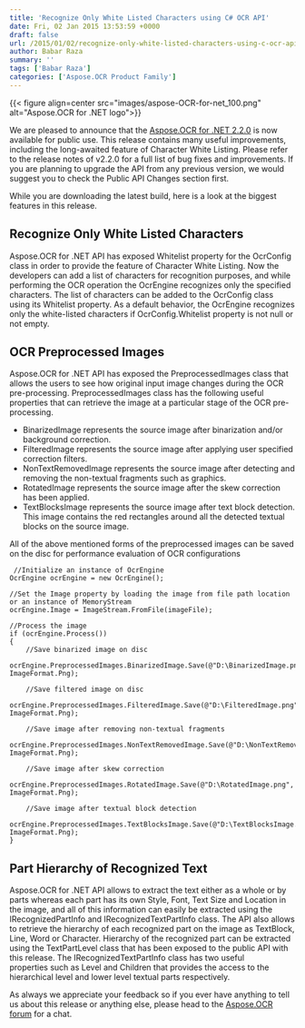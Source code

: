 ```yaml
---
title: 'Recognize Only White Listed Characters using C# OCR API'
date: Fri, 02 Jan 2015 13:53:59 +0000
draft: false
url: /2015/01/02/recognize-only-white-listed-characters-using-c-ocr-api/
author: Babar Raza
summary: ''
tags: ['Babar Raza']
categories: ['Aspose.OCR Product Family']
---
```




{{< figure align=center src="images/aspose-OCR-for-net_100.png" alt="Aspose.OCR for .NET logo">}}


We are pleased to announce that the [Aspose.OCR for .NET 2.2.0][1] is now available for public use. This release contains many useful improvements, including the long-awaited feature of Character White Listing. Please refer to the release notes of v2.2.0 for a full list of bug fixes and improvements. If you are planning to upgrade the API from any previous version, we would suggest you to check the Public API Changes section first.

While you are downloading the latest build, here is a look at the biggest features in this release.

## Recognize Only White Listed Characters

Aspose.OCR for .NET API has exposed Whitelist property for the OcrConfig class in order to provide the feature of Character White Listing. Now the developers can add a list of characters for recognition purposes, and while performing the OCR operation the OcrEngine recognizes only the specified characters. The list of characters can be added to the OcrConfig class using its Whitelist property. As a default behavior, the OcrEngine recognizes only the white-listed characters if OcrConfig.Whitelist property is not null or not empty.

## OCR Preprocessed Images

Aspose.OCR for .NET API has exposed the PreprocessedImages class that allows the users to see how original input image changes during the OCR pre-processing. PreprocessedImages class has the following useful properties that can retrieve the image at a particular stage of the OCR pre-processing.

*   BinarizedImage represents the source image after binarization and/or background correction.
*   FilteredImage represents the source image after applying user specified correction filters.
*   NonTextRemovedImage represents the source image after detecting and removing the non-textual fragments such as graphics.
*   RotatedImage represents the source image after the skew correction has been applied.
*   TextBlocksImage represents the source image after text block detection. This image contains the red rectangles around all the detected textual blocks on the source image.

All of the above mentioned forms of the preprocessed images can be saved on the disc for performance evaluation of OCR configurations

```
 //Initialize an instance of OcrEngine
OcrEngine ocrEngine = new OcrEngine();

//Set the Image property by loading the image from file path location or an instance of MemoryStream 
ocrEngine.Image = ImageStream.FromFile(imageFile);

//Process the image
if (ocrEngine.Process())
{
    //Save binarized image on disc
    ocrEngine.PreprocessedImages.BinarizedImage.Save(@"D:\BinarizedImage.png", ImageFormat.Png);

    //Save filtered image on disc
    ocrEngine.PreprocessedImages.FilteredImage.Save(@"D:\FilteredImage.png", ImageFormat.Png);

    //Save image after removing non-textual fragments
    ocrEngine.PreprocessedImages.NonTextRemovedImage.Save(@"D:\NonTextRemovedImage.png", ImageFormat.Png);

    //Save image after skew correction
    ocrEngine.PreprocessedImages.RotatedImage.Save(@"D:\RotatedImage.png", ImageFormat.Png);

    //Save image after textual block detection
    ocrEngine.PreprocessedImages.TextBlocksImage.Save(@"D:\TextBlocksImage.png", ImageFormat.Png);
} 
```

## Part Hierarchy of Recognized Text

Aspose.OCR for .NET API allows to extract the text either as a whole or by parts whereas each part has its own Style, Font, Text Size and Location in the image, and all of this information can easily be extracted using the IRecognizedPartInfo and IRecognizedTextPartInfo class. The API also allows to retrieve the hierarchy of each recognized part on the image as TextBlock, Line, Word or Character. Hierarchy of the recognized part can be extracted using the TextPartLevel class that has been exposed to the public API with this release. The IRecognizedTextPartInfo class has two useful properties such as Level and Children that provides the access to the hierarchical level and lower level textual parts respectively.

As always we appreciate your feedback so if you ever have anything to tell us about this release or anything else, please head to the [Aspose.OCR forum][2] for a chat.




[1]: https://products.aspose.com/ocr/net
[2]: http://forum.aspose.com




